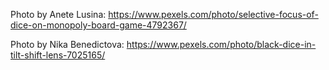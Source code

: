 Photo by Anete Lusina: https://www.pexels.com/photo/selective-focus-of-dice-on-monopoly-board-game-4792367/

Photo by Nika Benedictova: https://www.pexels.com/photo/black-dice-in-tilt-shift-lens-7025165/